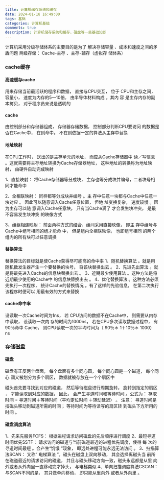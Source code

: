 ```yaml
---
title: 计算机储存系统和缓存
date: 2024-01-18 16:49:00
tags: 基础
categories: 计算机基础
comments: true
description: 计算机储存系统和缓存，磁盘等一些基础知识
---
```


计算机采用分级存储体系的主要目的是为了 解决存储容量 、成本和速度之间的矛盾问题
两级存储： Cache-主存 、主存-辅存（虚拟存 储体系）

### cache缓存
#### 高速缓存cache
用来存储当前最活跃的程序和数据， 直接与CPU交互， 位于
CPU和主存之间， 容量小， 速度为内存的5—10倍， 由半导体材料构成 。其内
容 是主存内存的副本拷贝， 对于程序员来说是透明的

#### cache
由控制部分和存储器组成， 存储器存储数据， 控制部分判断CPU要访问 的数据是否在Cache中， 在则命中， 不在则依据一定的算法从主存中替换

#### 地址映射
在CPU工作时， 送出的是主存单元的地址， 而应从Cache存储器中 读／写信息 。这就需要将主存地址转换为Cache存储器地址， 这种地址的转换称为地址映射， 由硬件自动完成映射

1、直接映射： 将Cache存储器等分成块， 主存也等分成块并编号，二者块号相同才能命中

2、全相联映射： 同样都等分成块并编号 。主 存中任意一块都与Cache中任意一块对应 。
因此可以随意调入Cache任意位置， 但地 址变换复杂， 速度较慢 。因为主存可以随 意调入Cache任意块， 只有当Cache满了 才会发生块冲突， 是最不容易发生块冲突 的映像方式

3、组组相连映射： 前面两种方式的结合，组间采用直接映像， 即主 存中组号与Cache中组号相同的组才能命 中， 但是组内全相联映像， 也即组号相同 的两个组内的所有块可以任意调换

#### 替换算法
替换算法的目标就是使Cache获得尽可能高的命中率
1、随机替换算法 。就是用随机数发生器产生一个要替换的块号， 将该块替换出去 。
2、先进先出算法 。就是将最先进入Cache的信息块替换出去 。
3、近期最少使用算法 。这种方法是将近期最少使用的Cache中 的信息块替换出去 。
4、优化替换算法 。这种方法必须先执行一次程序， 统计Cache的替换情况 。有了这样的先验信息， 在第二次执行该程序时便可以 用最有效的方式来替换

#### cache命中率
设读取一次Cache时间为1ns， 若 CPU访问的数据不在Cache中， 则需要从内存中读取， 设读取一次内 存的时间为1000ns， 若在CPU多次读取数据过程中， 有90％命中
Cache， 则CPU读取一次的平均时间为（ 90％＊ 1＋10％＊ 1000） ns

### 存储磁盘

#### 磁盘
磁盘有正反两个盘面， 每个盘面有多个同心圆， 每个同心圆是一个磁道， 每个同
心 圆又被划分为多个扇区， 数据就被存放在一个个扇区中

磁头首先要寻找到对应的磁道， 然后等待磁盘进行周期旋转， 旋转到指定的扇区 ， 才能读取到对应的数据， 因此， 会产生寻道时间和等待时间 。公式为： 存取时间 = 寻道时间＋等待时间（平均定位时间 ＋转动延迟） 。
注意： 寻道时间是指磁头移动到磁道所需的时间； 等待时间为等待读写的扇区转
到磁头下方所用的时间 。

#### 磁盘调度算法

1、先来先服务FCFS： 根据进程请求访问磁盘的先后顺序进行调度
2、最短寻道时间优先SSTF： 请求访问的磁道与当前磁道最近的进程优先调度，使得
每 次的寻道时间最短 。会产生“饥饿 ”现象， 即远处进程可能永远无法访问 。
3、扫描算法SCAN： 又称“ 电梯算法 ”，磁头在磁盘上双向移动， 其会选择离磁头当 前所在磁道最近的请求访问的磁道， 并且与磁头移动方向一致，磁头永远都是从里 向外或者从外向里一直移动完才掉头， 与电梯类似
4、单向扫描调度算法CSCAN： 与SCAN不同的是， 其只做单向移动， 即只能从里向外 或者从外向里 。
